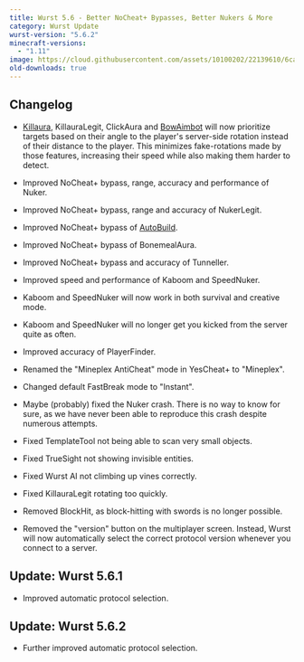 ```yaml
---
title: Wurst 5.6 - Better NoCheat+ Bypasses, Better Nukers & More
category: Wurst Update
wurst-version: "5.6.2"
minecraft-versions:
  - "1.11"
image: https://cloud.githubusercontent.com/assets/10100202/22139610/6ca41a8a-dee7-11e6-871d-33a6227fabcd.jpg
old-downloads: true
---
```

## Changelog

- [Killaura](https://wiki.wurstclient.net/killaura), KillauraLegit, ClickAura and [BowAimbot](https://wiki.wurstclient.net/bowaimbot) will now prioritize targets based on their angle to the player's server-side rotation instead of their distance to the player. This minimizes fake-rotations made by those features, increasing their speed while also making them harder to detect.

- Improved NoCheat+ bypass, range, accuracy and performance of Nuker.

- Improved NoCheat+ bypass, range and accuracy of NukerLegit.

- Improved NoCheat+ bypass of [AutoBuild](https://wiki.wurstclient.net/autobuild).

- Improved NoCheat+ bypass of BonemealAura.

- Improved NoCheat+ bypass and accuracy of Tunneller.

- Improved speed and performance of Kaboom and SpeedNuker.

- Kaboom and SpeedNuker will now work in both survival and creative mode.

- Kaboom and SpeedNuker will no longer get you kicked from the server quite as often.

- Improved accuracy of PlayerFinder.

- Renamed the "Mineplex AntiCheat" mode in YesCheat+ to "Mineplex".

- Changed default FastBreak mode to "Instant".

- Maybe (probably) fixed the Nuker crash. There is no way to know for sure, as we have never been able to reproduce this crash despite numerous attempts.

- Fixed TemplateTool not being able to scan very small objects.

- Fixed TrueSight not showing invisible entities.

- Fixed Wurst AI not climbing up vines correctly.

- Fixed KillauraLegit rotating too quickly.

- Removed BlockHit, as block-hitting with swords is no longer possible.

- Removed the "version" button on the multiplayer screen. Instead, Wurst will now automatically select the correct protocol version whenever you connect to a server.

## Update: Wurst 5.6.1

- Improved automatic protocol selection.

## Update: Wurst 5.6.2

- Further improved automatic protocol selection.
